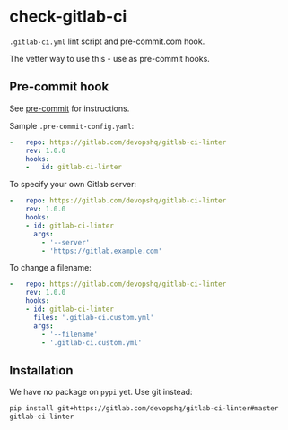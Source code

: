 # check-gitlab-ci

`.gitlab-ci.yml` lint script and pre-commit.com hook.

The vetter way to use this - use as pre-commit hooks.

## Pre-commit hook
See [pre-commit](https://pre-commit.com) for instructions.

Sample `.pre-commit-config.yaml`:
```yaml
-   repo: https://gitlab.com/devopshq/gitlab-ci-linter
    rev: 1.0.0
    hooks:
    -   id: gitlab-ci-linter
```

To specify your own Gitlab server:
```yaml
-   repo: https://gitlab.com/devopshq/gitlab-ci-linter
    rev: 1.0.0
    hooks:
    - id: gitlab-ci-linter
      args:
        - '--server'
        - 'https://gitlab.example.com'
```
To change a filename:
```yaml
-   repo: https://gitlab.com/devopshq/gitlab-ci-linter
    rev: 1.0.0
    hooks:
    - id: gitlab-ci-linter
      files: '.gitlab-ci.custom.yml'
      args:
        - '--filename'
        - '.gitlab-ci.custom.yml'
```

## Installation
We have no package on `pypi` yet. Use git instead:

```bash
pip install git+https://gitlab.com/devopshq/gitlab-ci-linter#master
gitlab-ci-linter
```
